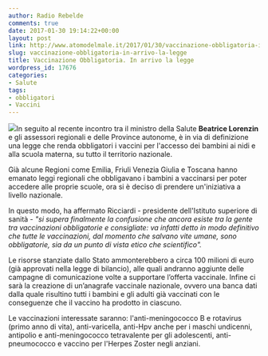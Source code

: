 ```yaml
---
author: Radio Rebelde
comments: true
date: 2017-01-30 19:14:22+00:00
layout: post
link: http://www.atomodelmale.it/2017/01/30/vaccinazione-obbligatoria-in-arrivo-la-legge/
slug: vaccinazione-obbligatoria-in-arrivo-la-legge
title: Vaccinazione Obbligatoria. In arrivo la legge
wordpress_id: 17676
categories:
- Salute
tags:
- obbligatori
- Vaccini
---
```


![](http://www.atomodelmale.it/wp-content/uploads/2017/01/vaccini-obbligatori-300x220-680x365-300x161.jpg)In seguito al recente incontro tra il ministro della Salute **Beatrice Lorenzin** e gli assessori regionali e delle Province autonome, è in via di definizione una legge che renda obbligatori i vaccini per l'accesso dei bambini ai nidi e alla scuola materna, su tutto il territorio nazionale.

Già alcune Regioni come Emilia, Friuli Venezia Giulia e Toscana hanno emanato leggi regionali che obbligavano i bambini a vaccinarsi per poter accedere alle proprie scuole, ora si è deciso di prendere un'iniziativa a livello nazionale.



In questo modo, ha affermato Ricciardi - presidente dell'Istituto superiore di sanità - _"si supera finalmente la confusione che ancora esiste tra la gente tra vaccinazioni obbligatorie e consigliate: va infatti detto in modo definitivo che tutte le vaccinazioni, dal momento che salvano vite umane, sono obbligatorie, sia da un punto di vista etico che scientifico"._

Le risorse stanziate dallo Stato ammonterebbero a circa 100 milioni di euro (già approvati nella legge di bilancio), alle quali andranno aggiunte delle campagne di comunicazione volte a supportare l’offerta vaccinale. Infine ci sarà la creazione di un’anagrafe vaccinale nazionale, ovvero una banca dati dalla quale risultino tutti i bambini e gli adulti già vaccinati con le conseguenze che il vaccino ha prodotto in ciascuno.

Le vaccinazioni interessate saranno: l'anti-meningococco B e rotavirus (primo anno di vita), anti-varicella, anti-Hpv anche per i maschi undicenni, antipolio e anti-meningococco tetravalente per gli adolescenti, anti-pneumococco e vaccino per l'Herpes Zoster negli anziani.
